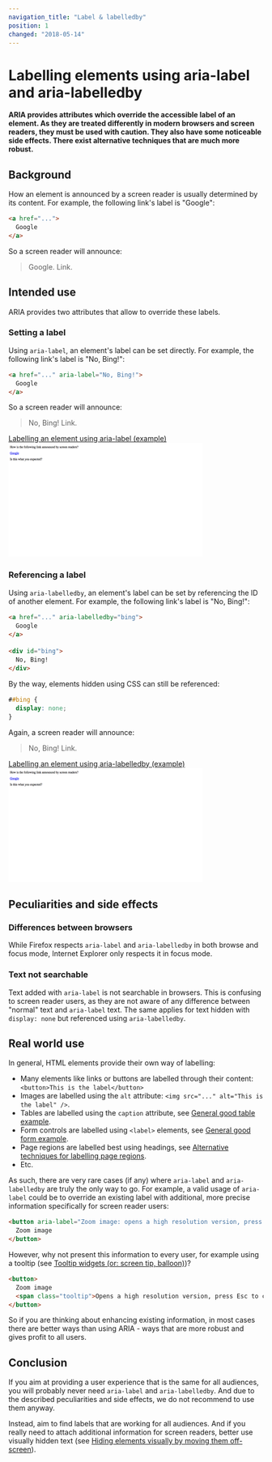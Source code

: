 ```yaml
---
navigation_title: "Label & labelledby"
position: 1
changed: "2018-05-14"
---
```


# Labelling elements using aria-label and aria-labelledby

**ARIA provides attributes which override the accessible label of an element. As they are treated differently in modern browsers and screen readers, they must be used with caution. They also have some noticeable side effects. There exist alternative techniques that are much more robust.**

## Background

How an element is announced by a screen reader is usually determined by its content. For example, the following link's label is "Google":

```html
<a href="...">
  Google
</a>
```

So a screen reader will announce:

> Google. Link.

## Intended use

ARIA provides two attributes that allow to override these labels.

### Setting a label

Using `aria-label`, an element's label can be set directly. For example, the following link's label is "No, Bing!":

```html
<a href="..." aria-label="No, Bing!">
  Google
</a>
```

So a screen reader will announce:

> No, Bing! Link.

[Labelling an element using aria-label (example) ![Preview](_examples/labelling-an-element-using-aria-label/_preview.png)](_examples/labelling-an-element-using-aria-label)

### Referencing a label

Using `aria-labelledby`, an element's label can be set by referencing the ID of another element. For example, the following link's label is "No, Bing!":

```html
<a href="..." aria-labelledby="bing">
  Google
</a>

<div id="bing">
  No, Bing!
</div>
```

By the way, elements hidden using CSS can still be referenced:

```css
##bing {
  display: none;
}
```

Again, a screen reader will announce:

> No, Bing! Link.

[Labelling an element using aria-labelledby (example) ![Preview](_examples/labelling-an-element-using-aria-labelledby/_preview.png)](_examples/labelling-an-element-using-aria-labelledby)

## Peculiarities and side effects

### Differences between browsers

While Firefox respects `aria-label` and `aria-labelledby` in both browse and focus mode, Internet Explorer only respects it in focus mode.

### Text not searchable

Text added with `aria-label` is not searchable in browsers. This is confusing to screen reader users, as they are not aware of any difference between "normal" text and `aria-label` text. The same applies for text hidden with `display: none` but referenced using `aria-labelledby`.

## Real world use

In general, HTML elements provide their own way of labelling:

- Many elements like links or buttons are labelled through their content: `<button>This is the label</button>`
- Images are labelled using the `alt` attribute: `<img src="..." alt="This is the label" />`.
- Tables are labelled using the `caption` attribute, see [General good table example](/pages/examples/tables/good-example).
- Form controls are labelled using `<label>` elements, see [General good form example](/pages/examples/forms/good-example).
- Page regions are labelled best using headings, see [Alternative techniques for labelling page regions](/pages/examples/headings/alternative-techniques).
- Etc.

As such, there are very rare cases (if any) where `aria-label` and `aria-labelledby` are truly the only way to go. For example, a valid usage of `aria-label` could be to override an existing label with additional, more precise information specifically for screen reader users:

```html
<button aria-label="Zoom image: opens a high resolution version, press Esc to close">
  Zoom image
</button>
```

However, why not present this information to every user, for example using a tooltip (see [Tooltip widgets (or: screen tip, balloon)](/pages/examples/widgets/tooltips))?

```html
<button>
  Zoom image
  <span class="tooltip">Opens a high resolution version, press Esc to close</span>
</button>
```

So if you are thinking about enhancing existing information, in most cases there are better ways than using ARIA - ways that are more robust and gives profit to all users.

## Conclusion

If you aim at providing a user experience that is the same for all audiences, you will probably never need `aria-label` and `aria-labelledby`. And due to the described peculiarities and side effects, we do not recommend to use them anyway.

Instead, aim to find labels that are working for all audiences. And if you really need to attach additional information for screen readers, better use visually hidden text (see [Hiding elements visually by moving them off-screen](/pages/examples/hiding-elements/visually)).
